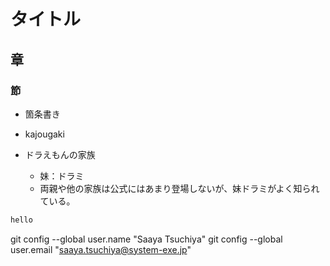 # タイトル
## 章
### 節

- 箇条書き
- kajougaki

- ドラえもんの家族
  - 妹：ドラミ
  - 両親や他の家族は公式にはあまり登場しないが、妹ドラミがよく知られている。

```jAva
hello
```

git config --global user.name "Saaya Tsuchiya"
git config --global user.email "saaya.tsuchiya@system-exe.jp"